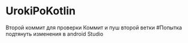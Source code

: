 # UrokiPoKotlin
Второй коммит для проверки
Коммит и пуш второй ветки
#Попытка подтянуть изменения в android Studio
